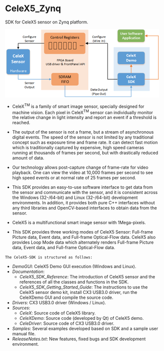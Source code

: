 # CeleX5_Zynq
SDK for CeleX5 sensor on Zynq platform.

![Structure](https://github.com/CelePixel/CeleX-SDK/raw/master/Sources/CeleXDemo/images/SDK_Structure.png)

* CeleX<sup>TM</sup> is a family of smart image sensor, specially designed for machine vision. Each pixel in CeleX<sup>TM</sup>
sensor can individually monitor the relative change in light intensity and report an event if a threshold is
reached.

* The output of the sensor is not a frame, but a stream of asynchronous digital events. The speed of the sensor
is not limited by any traditional concept such as exposure time and frame rate. It can detect fast motion
which is traditionally captured by expensive, high speed cameras running at thousands of frames per second,
but with drastically reduced amount of data.

* Our technology allows post-capture change of frame-rate for video playback. One can view the video at
10,000 frames per second to see high speed events or at normal rate of 25 frames per second.

* This SDK provides an easy-to-use software interface to get data from the sensor and communicate with the
sensor, and it is consistent across the Windows (32-/64-bit) and Linux (32-/64-bit) development
environments. In addition, it provides both pure C++ interfaces without any third libraries and
OpenCV-based interfaces to obtain data from the sensor.

* CeleX5 is a multifunctional smart image sensor with 1Mega-pixels.

* This SDK provides three working modes of CeleX5 Sensor: Full-frame Picture data, Event data, and Full-frame Optical-Flow data. CeleX5 also provides Loop Mode data which alternately renders Full-frame Picture data, Event data, and Full-frame Optical-Flow data.

`The CeleX5-SDK is structured as follows:`

* _DemoGUI_: CeleX5 Demo GUI execution (Windows and Linux).
* _Documentation_:
  * _CeleX5_SDK_Reference_: The introduction of CeleX5 sensor and the references of all the classes and functions in the SDK.
  * _CeleX5_SDK_Getting_Started_Guide_: The instructions to use the CeleX5 sensor demo kit, install CX3 USB3.0 driver, run the CeleXDemo GUI and compile the source code.
* _Drivers_: CX3 USB3.0 driver (Windows / Linux).
* _Sources_:
  * _CeleX_: Source code of CeleX5 library.
  * _CeleXDemo_: Source code (developed by Qt) of CeleX5 demo.
  * _CeleDriver_: Source code of CX3 USB3.0 driver.
* _Samples_: Several examples developed based on SDK and a sample user manual file.
* _ReleaseNotes.txt_: New features, fixed bugs and SDK development environment.
